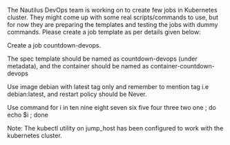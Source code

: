 The Nautilus DevOps team is working on to create few jobs in Kubernetes cluster. They might come up with some real scripts/commands to use, but for now they are preparing the templates and testing the jobs with dummy commands. Please create a job template as per details given below:


Create a job countdown-devops.

The spec template should be named as countdown-devops (under metadata), and the container should be named as container-countdown-devops

Use image debian with latest tag only and remember to mention tag i.e debian:latest, and restart policy should be Never.

Use command for i in ten nine eight seven six five four three two one ; do echo $i ; done

Note: The kubectl utility on jump_host has been configured to work with the kubernetes cluster.